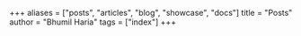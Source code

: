 +++
aliases = ["posts", "articles", "blog", "showcase", "docs"]
title = "Posts"
author = "Bhumil Haria"
tags = ["index"]
+++
